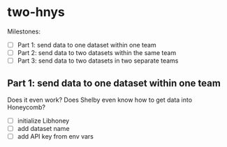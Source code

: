 # two-hnys

Milestones:
- [ ] Part 1: send data to one dataset within one team
- [ ] Part 2: send data to two datasets within the same team
- [ ] Part 3: send data to two datasets in two separate teams

## Part 1: send data to one dataset within one team
Does it even work? Does Shelby even know how to get data into Honeycomb?

- [ ] initialize Libhoney
- [ ] add dataset name
- [ ] add API key from env vars
